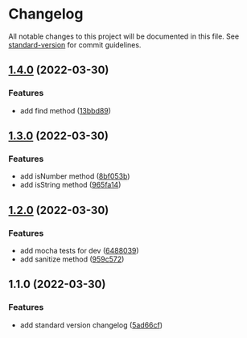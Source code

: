 # Changelog

All notable changes to this project will be documented in this file. See [standard-version](https://github.com/conventional-changelog/standard-version) for commit guidelines.

## [1.4.0](https://github.com/Jaymontojo/pokescore.pkg/compare/v1.3.0...v1.4.0) (2022-03-30)


### Features

* add find method ([13bbd89](https://github.com/Jaymontojo/pokescore.pkg/commit/13bbd89c2c8f4800535699d424666b1b25130690))

## [1.3.0](https://github.com/Jaymontojo/pokescore.pkg/compare/v1.2.0...v1.3.0) (2022-03-30)


### Features

* add isNumber method ([8bf053b](https://github.com/Jaymontojo/pokescore.pkg/commit/8bf053b2873956242a8e27698fe6e18696c46903))
* add isString method ([965fa14](https://github.com/Jaymontojo/pokescore.pkg/commit/965fa14a308be3dc0eed74885319afe9b1dd464b))

## [1.2.0](https://github.com/Jaymontojo/pokescore.pkg/compare/v1.1.0...v1.2.0) (2022-03-30)


### Features

* add mocha tests for dev ([6488039](https://github.com/Jaymontojo/pokescore.pkg/commit/6488039159d9c54c11bf4047f10a1fbee3a84a93))
* add sanitize method ([959c572](https://github.com/Jaymontojo/pokescore.pkg/commit/959c572186ec5b15620c8857e967b883b3556f30))

## 1.1.0 (2022-03-30)


### Features

* add standard version changelog ([5ad66cf](https://github.com/Jaymontojo/pokescore.pkg/commit/5ad66cfd180ecfc583d18f2b4afb4f5a9f1ef390))
